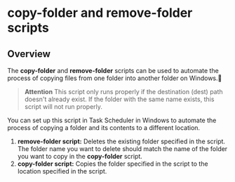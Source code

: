 # copy-folder and remove-folder scripts

## Overview

The **copy-folder** and **remove-folder** scripts can be used to automate the process of copying files from one folder into another folder on Windows.🤖

> **Attention**
> This script only runs properly if the destination (dest) path doesn't already exist. If the folder with the same name exists, this script will not run properly. 

You can set up this script in Task Scheduler in Windows to automate the process of copying a folder and its contents to a different location.

1. **remove-folder script:** Deletes the existing folder specified in the script. The folder name you want to delete should match the name of the folder you want to copy in the **copy-folder** script.
2. **copy-folder script:** Copies the folder specified in the script to the location specified in the script.
